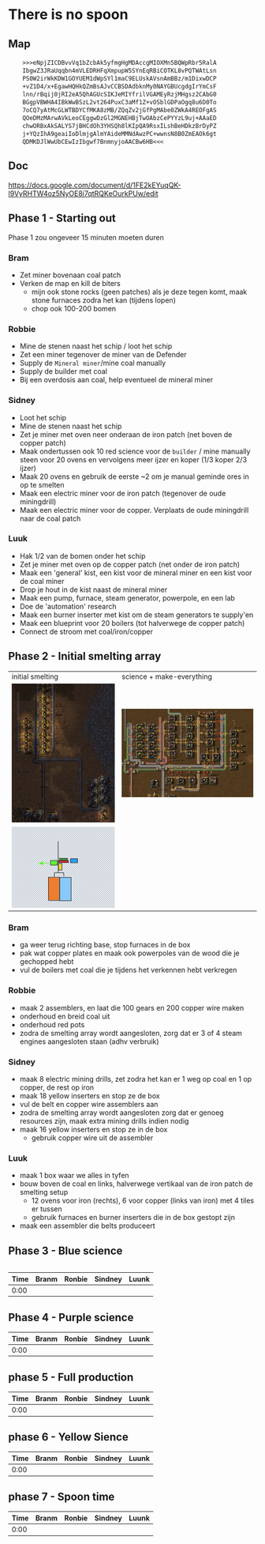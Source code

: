 # There is no spoon

## Map
```
	>>>eNpjZICDBvvVq1bZcbAk5yfmgHgMDAccgMIOXMn5BQWpRbr5RalA
	IbgwZ3JRaUqqbn4mVLEDRHFqXmpupW5SYnEqRBiCOTKL8vPQTWAtLsn
	PS0W2irWkKDW1GOYUEM1dWpSYl1maC9ELUskAVsnAmBBz/m1DixwDCP
	+vZ1D4/x+EgawHQHkQZmBsAJvCCBSDAdbknMy0NAYGBUcgdgIrYmCsF
	lnn/rBqij0jRI2eA5QhAGUcSIKJeMIYfrilVGAMEyRzjMHgsz2CAbG0
	BGgpVBWHA4IBkWwBSzL2vt264PuxC3aMf1Z+vOSblGDPaOgq8u6D0To
	7oCQ7yAtMcGLWTBDYCfMKA8zMB/ZQqZv2jGfPgMAbe0ZWkA4REOFgAS
	QOeDMzMArwAVkLeoCEggwDzGl2MGNEHBjTwOAbzCePYYzL9uj+AAaED
	chwORBxAkSALYS7jBHCdOh3YHSQh8lKIpQA9RsxILshBeHDkzBrDyPZ
	j+YQzIhA9geaiIoDlmjgAlmYAideMMNdAwzPC+wwnsN8B0ZmEAOk6gt
	QDMKDJlWwUbCEwIzIbgwf7BnmnyjoAACBw6HB<<<
```
## Doc
https://docs.google.com/document/d/1FE2kEYuqQK-l9VyRHTW4oz5NyOE8i7qtRQKeOurkPUw/edit

## Phase 1 - Starting out
Phase 1 zou ongeveer 15 minuten moeten duren

### Bram
- Zet miner bovenaan coal patch
- Verken de map en kill de biters
    - mijn ook stone rocks (geen patches) als je deze tegen komt, maak stone furnaces zodra het kan (tijdens lopen)
    - chop ook 100-200 bomen

### Robbie
- Mine de stenen naast het schip / loot het schip
- Zet een miner tegenover de miner van de Defender
- Supply de `Mineral miner`/mine coal manually
- Supply de builder met coal
- Bij een overdosis aan coal, help eventueel de mineral miner

### Sidney
- Loot het schip
- Mine de stenen naast het schip
- Zet je miner met oven neer onderaan de iron patch (net boven de copper patch)
- Maak ondertussen ook 10 red science voor de `builder` / mine manually steen voor 20 ovens en vervolgens meer ijzer en koper (1/3 koper 2/3 ijzer)
- Maak 20 ovens en gebruik de eerste ~2 om je manual geminde ores in op te smelten
- Maak een electric miner voor de iron patch (tegenover de oude miningdrill)
- Maak een electric miner voor de copper. Verplaats de oude miningdrill naar de coal patch

### Luuk
- Hak 1/2 van de bomen onder het schip
- Zet je miner met oven op de copper patch (net onder de iron patch)
- Maak een 'general' kist, een kist voor de mineral miner en een kist voor de coal miner
- Drop je hout in de kist naast de mineral miner
- Maak een pump, furnace, steam generator, powerpole, en een lab
- Doe de 'automation' research
- Maak een burner inserter met kist om de steam generators te supply'en
- Maak een blueprint voor 20 boilers (tot halverwege de copper patch)
- Connect de stroom met coal/iron/copper


## Phase 2 - Initial smelting array

<table>
    <tr>
        <td>initial smelting</td>
        <td>science + make-everything</td>
    </tr>
    <tr>
        <td><img src="img/initial-smelting-array.png" /></td>
        <td><img src="img/red-green-science-and-mini-make-everything.png" /></td>
    </tr>
    <tr>
        <td><img src="img/betere-setup-paint.png" /></td>
    </tr>
<table>

### Bram
- ga weer terug richting base, stop furnaces in de box
- pak wat copper plates en maak ook powerpoles van de wood die je gechopped hebt
- vul de boilers met coal die je tijdens het verkennen hebt verkregen

### Robbie
- maak 2 assemblers, en laat die 100 gears en 200 copper wire maken
- onderhoud en breid coal uit
- onderhoud red pots
- zodra de smelting array wordt aangesloten, zorg dat er 3 of 4 steam engines aangesloten staan (adhv verbruik)

### Sidney
- maak 8 electric mining drills, zet zodra het kan er 1 weg op coal en 1 op copper, de rest op iron
- maak 18 yellow inserters en stop ze de box
- vul de belt en copper wire assemblers aan
- zodra de smelting array wordt aangesloten zorg dat er genoeg resources zijn, maak extra mining drills indien nodig
- maak 16 yellow inserters en stop ze in de box
    - gebruik copper wire uit de assembler

### Luuk
- maak 1 box waar we alles in tyfen
- bouw boven de coal en links, halverwege vertikaal van de iron patch de smelting setup
    - 12 ovens voor iron (rechts), 6 voor copper (links van iron) met 4 tiles er tussen
    - gebruik furnaces en burner inserters die in de box gestopt zijn
- maak een assembler die belts produceert

## Phase 3 - Blue science
Time|Branm|Ronbie|Sindney|Luunk|
|-	|-	|-	|-	|-	|
|0:00|  |  	|  	|  	|

## Phase 4 - Purple science
Time|Branm|Ronbie|Sindney|Luunk|
|-	|-	|-	|-	|-	|
|0:00|	|  	|  	|  	|

## phase 5 - Full production
Time|Branm|Ronbie|Sindney|Luunk|
|-	|-	|-	|-	|-	|
|0:00|	|  	|  	|  	|

## phase 6 - Yellow Sience
Time|Branm|Ronbie|Sindney|Luunk|
|-	|-	|-	|-	|-	|
|0:00|	|  	|  	|  	|

## phase 7 - Spoon time
Time|Branm|Ronbie|Sindney|Luunk|
|-	|-	|-	|-	|-	|
|0:00|	|  	|  	|  	|
